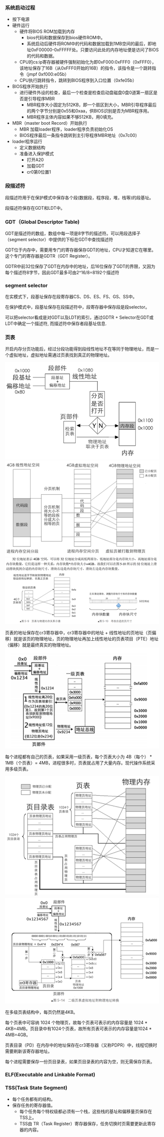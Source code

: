 ### 系统启动过程
- 按下电源
- 硬件运行
    - 硬件将BIOS ROM加载到内存
        - bios代码和数据保存到bios硬件ROM中。
        - 系统启动后硬件将ROM中的代码和数据加载到1MB空间的最后，即地址0xF00000-0xFFFFF处。只要访问此处的内存地址便是访问了BIOS的代码和数据。
    - CPU的cs:ip寄存器被硬件强制初始化为即0xF000:0xFFF0（0xFFF0），该地址保存了16B（从0xFFF0开始的16B）的指令，该指令是一个跳转指令（jmpf 0xf000:e05b）
    - CPU执行跳转指令，跳转到BIOS程序到入口位置（0xfe05b）
- BIOS程序开始执行
    - 进行硬件外设的检查，最后一个检查是检查启动盘磁盘0盘0道第一扇区是否是引导程序MBR
        - MBR程序大小固定为512KB，即一个扇区到大小，MBR引导程序最后的两个字节分别是0x55和0xaa，供BIOS识别是否为MBR程序用。
        - MBR程序主体内容如果不够512KB，用0填充。
- MBR（master boot Record）开始执行
    - MBR 加载loader程序，loader程序负责初始化OS
    - BIOS程序最后一条指令跳转到主引导程序MBR地址（0x7c00）
- loader程序运行
    - 定义数据结构
    - 准备进入保护模式
        - 打开A20
        - 加载GDT
        - cr0第0位置1



### 段描述符

段描述符用于在保护模式中保存各个段(数据段，程序段，堆，栈等)的段基址。

段描述符保存在GDT和LDT中。

### GDT（Global Descriptor Table)

GDT是描述符的数组，数组中每一项是8字节的描述符。可以用段选择子（segment selector）中提供的下标在GDT中查找描述符

GDT位于内存中，需要用专门的寄存器保存GDT的地址，CPU才知道它在哪里。这个专门的寄存器是GDTR（GDT Register）。

GDTR中前32位保存了GDT在内存中的地址，后16位保存了GDT的界限，又因为每个描述符8字节，因此GDT最多可由2^16/8=8192个描述符

### segment selector

在实模式下，段基址保存在段寄存器CS、DS、ES、FS、GS、SS中。

在保护模式中，段基址保存在段描述符中，段寄存器中保存段是段selector。

可以把selector看成是对GDT以及LDT的索引，通过GDTR + Selector在GDT或LDT中确定一个描述符, 而描述符中保存者段基址信息.

### 页表

开启内存分页功能后，经过分段功能得到段线性地址不在等同于物理地址，而是一个虚拟地址，虚拟地址需通过页表找到真正的物理地址。

![1](./doc/images/1.png)
![2](./doc/images/2.png)
![3](./doc/images/3.png)

页表的地址保存在cr3寄存器中，cr3寄存器中的地址 + 线性地址的页地址（页偏移）就是该页的物理地址，页的物理地址再加上线性地址的页表项目（PTE）地址（偏移）就是最终真实的物理地址。
![4](./doc/images/4.png)

每个进程都有自己的页表，如果采用一级页表，每个页表大小为 4B（每个） * 1MB（个页表）= 4MB，进程很多时，页表就占用了大量内存。现代操作系统采用多级页表。

![5](./doc/images/5.png)
![6](./doc/images/6.png)

在多级页表结构中，每页仍然是4KB。

每个页表中可容纳 1024 个物理页，故每个页表可表示的内存容量是 1024 * 4KB=4MB。页目录中有1024个页表，故所有页表可表示的内存容量是1024 * 4MB=4GB。

页表目录（PD）在内存中的地址保存在cr3寄存器（又称PDPR）中，线程切换时需要刷新该寄存器地址。

每个进程需要保存一份页目录表，如果页目录表的内容为空，则无需保存页表。


### ELF(Executable and Linkable Format)

### TSS(Task State Segment)
- 每个任务都有的结构。
- 保存任务的寄存器值。
    - 每个任务每个特权级都必须有一个栈，这些栈的基址和偏移量页保存在TSS上。
    - TSS由 TR（Task Register）寄存器保存，任务切换时页需要更新此寄存器的内容。
